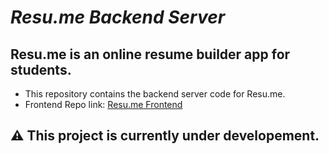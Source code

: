 # **_Resu.me Backend Server_**

## Resu.me is an online resume builder app for students.

- This repository contains the backend server code for Resu.me.
- Frontend Repo link: [Resu.me Frontend](https://github.com/AbirSantra/resumebuilder)

## ⚠️ This project is currently under developement.
